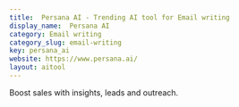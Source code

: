 ```yaml
---
title:  Persana AI - Trending AI tool for Email writing
display_name:  Persana AI
category: Email writing
category_slug: email-writing
key: persana_ai
website: https://www.persana.ai/
layout: aitool
---
```


Boost sales with insights, leads and outreach.
